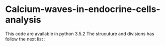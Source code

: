 # Calcium-waves-in-endocrine-cells-analysis
This code are available in python 3.5.2 The strucuture and divisions has follow the next list :
